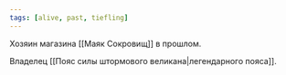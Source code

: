```yaml
---
tags: [alive, past, tiefling]
---
```


Хозяин магазина [[Маяк Сокровищ]] в прошлом.

Владелец [[Пояс силы штормового великана|легендарного пояса]].
